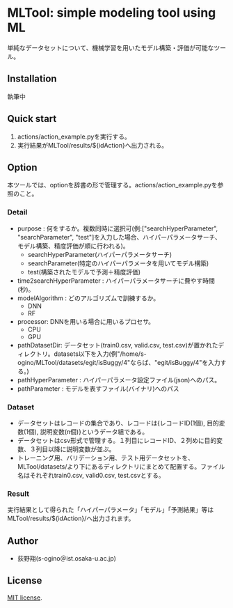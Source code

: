 # MLTool: simple modeling tool using ML
単純なデータセットについて、機械学習を用いたモデル構築・評価が可能なツール。
## Installation
執筆中
## Quick start
1. actions/action_example.pyを実行する。
2. 実行結果がMLTool/results/${idAction}へ出力される。
## Option
本ツールでは、optionを辞書の形で管理する。actions/action_example.pyを参照のこと。
### Detail
- purpose : 何をするか。複数同時に選択可(例:["searchHyperParameter", "searchParameter", "test"]を入力した場合、ハイパーパラメータサーチ、モデル構築、精度評価が順に行われる)。
    - searchHyperParameter(ハイパーパラメータサーチ)
    - searchParameter(特定のハイパーパラメータを用いてモデル構築)
    - test(構築されたモデルで予測＋精度評価)
- time2searchHyperParameter : ハイパーパラメータサーチに費やす時間(秒)。
- modelAlgorithm            : どのアルゴリズムで訓練するか。
    - DNN
    - RF
- processor: DNNを用いる場合に用いるプロセサ。
    - CPU
    - GPU
- pathDatasetDir: データセット(train0.csv, valid.csv, test.csv)が置かれたディレクトリ。datasets以下を入力(例"/home/s-ogino/MLTool/datasets/egit/isBuggy/4"ならば、"egit/isBuggy/4"を入力する。)
- pathHyperParameter : ハイパーパラメータ設定ファイル(json)へのパス。
- pathParameter : モデルを表すファイル(バイナリ)へのパス
### Dataset
- データセットはレコードの集合であり、レコードは{レコードID(1個), 目的変数(1個), 説明変数(n個)}というデータ組である。
- データセットはcsv形式で管理する。１列目にレコードID、２列めに目的変数、３列目以降に説明変数が並ぶ。
- トレーニング用、バリデーション用、テスト用データセットを、MLTool/datasets/より下にあるディレクトリにまとめて配置する。ファイル名はそれぞれtrain0.csv, valid0.csv, test.csvとする。
### Result
実行結果として得られた「ハイパーパラメータ」「モデル」「予測結果」等はMLTool/results/${idAction}/へ出力されます。
## Author
- 荻野翔(s-ogino＠ist.osaka-u.ac.jp)
## License
[MIT license](https://en.wikipedia.org/wiki/MIT_License).